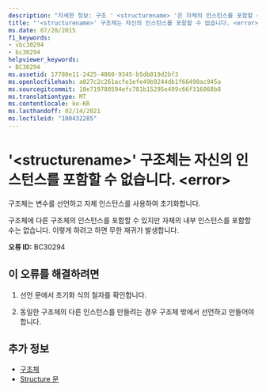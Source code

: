 ```yaml
---
description: "자세한 정보: 구조 ' <structurename> '은 자체의 인스턴스를 포함할 수 없습니다. <error>"
title: "'<structurename>' 구조체는 자신의 인스턴스를 포함할 수 없습니다. <error>"
ms.date: 07/20/2015
f1_keywords:
- vbc30294
- bc30294
helpviewer_keywords:
- BC30294
ms.assetid: 17780e11-2425-4860-9345-b5db019d2bf3
ms.openlocfilehash: a027c2c261acfe1efe49b9244db1f66490ac945a
ms.sourcegitcommit: 10e719780594efc781b15295e499c66f316068b8
ms.translationtype: MT
ms.contentlocale: ko-KR
ms.lasthandoff: 02/14/2021
ms.locfileid: "100432285"
---
```

# <a name="structure-structurename-cannot-contain-an-instance-of-itself-error"></a>'\<structurename>' 구조체는 자신의 인스턴스를 포함할 수 없습니다. \<error>

구조체는 변수를 선언하고 자체 인스턴스를 사용하여 초기화합니다.  
  
 구조체에 다른 구조체의 인스턴스를 포함할 수 있지만 자체의 내부 인스턴스를 포함할 수는 없습니다. 이렇게 하려고 하면 무한 재귀가 발생합니다.  
  
 **오류 ID:** BC30294  
  
## <a name="to-correct-this-error"></a>이 오류를 해결하려면  
  
1. 선언 문에서 초기화 식의 철자를 확인합니다.  
  
2. 동일한 구조체의 다른 인스턴스를 만들려는 경우 구조체 밖에서 선언하고 만들어야 합니다.  
  
## <a name="see-also"></a>추가 정보

- [구조체](../programming-guide/language-features/data-types/structures.md)
- [Structure 문](../language-reference/statements/structure-statement.md)
